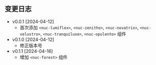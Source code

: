 ## 变更日志

- v0.0.1 [2024-04-12]
  - 首次添加 `<nuc-lumiflex>`, `<nuc-zenitho>`, `<nuc-novatrix>`, `<nuc-velustro>`, `<nuc-tranquiluxe>`, `<nuc-opulento>` 组件
- v0.1.0 [2024-04-12]
  - 修正版本号
- v0.1.1 [2024-04-16]
  - 增加 `<nuc-forest>` 组件
